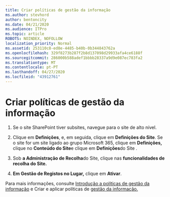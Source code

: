 ```yaml
---
title: Criar políticas de gestão da informação
ms.author: stevhord
author: bentoncity
ms.date: 04/21/2020
ms.audience: ITPro
ms.topic: article
ROBOTS: NOINDEX, NOFOLLOW
localization_priority: Normal
ms.assetid: 253110c8-ed8e-4485-b40b-0b344843762a
ms.openlocfilehash: 329f8273b287f2b8d137098d29933afa4ce6188f
ms.sourcegitcommit: 286000b588adef1bbbb28337a9d9e087ec783fa2
ms.translationtype: MT
ms.contentlocale: pt-PT
ms.lasthandoff: 04/27/2020
ms.locfileid: "43912761"
---
```

# <a name="set-up-information-management-policies"></a>Criar políticas de gestão da informação

1. Se o site SharePoint tiver subsites, navegue para o site de alto nível.
    
2. Clique em **Definições**, e, em seguida, clique em **Definições do Site**. Se o site for um site ligado ao grupo Microsoft 365, clique em **Definições,** clique no **Conteúdo do Site**e clique em **Definições**do Site .
    
3. Sob **a Administração de Recolha**do Site, clique nas **funcionalidades de recolha do Site.**
    
4. **Em Gestão de Registos no Lugar,** clique em **Ativar**.
    
Para mais informações, consulte [Introdução a políticas de gestão da informação](https://go.microsoft.com/fwlink/?linkid=404239) e Criar e aplicar políticas de [gestão da informação.](https://go.microsoft.com/fwlink/?linkid=2003916)
  

